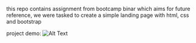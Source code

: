 
this repo contains assignment from bootcamp binar which aims for future reference, we were tasked to create a simple landing page with html, css and bootstrap

project demo: 
![Alt Text](https://media.giphy.com/media/sIfRbtqN6S7otF7u1t/giphy.gif)
